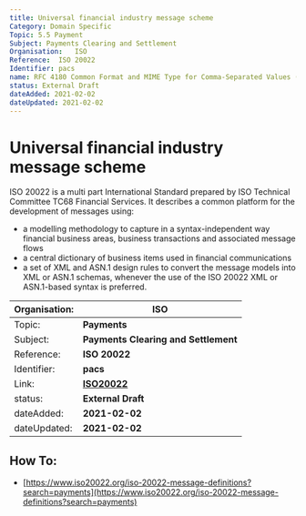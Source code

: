 ```yaml
---
title: Universal financial industry message scheme
Category: Domain Specific
Topic: 5.5 Payment
Subject: Payments Clearing and Settlement
Organisation:	ISO
Reference:	ISO 20022
Identifier:	pacs
name: RFC 4180 Common Format and MIME Type for Comma-Separated Values (CSV) Files
status: External Draft
dateAdded: 2021-02-02
dateUpdated: 2021-02-02
---
```


# Universal financial industry message scheme

ISO 20022 is a multi part International Standard prepared by ISO Technical Committee TC68 Financial Services. It describes a common platform for the development of messages using:
 - a modelling methodology to capture in a syntax-independent way financial business areas, business transactions and associated message flows
 - a central dictionary of business items used in financial communications
 - a set of XML and ASN.1 design rules to convert the message models into XML or ASN.1 schemas, whenever the use of the ISO 20022 XML or ASN.1-based syntax is preferred.

| Organisation: | **ISO**|
| --- | --- |
| Topic: | **Payments** | 
| Subject: | **Payments Clearing and Settlement** |
| Reference: | **ISO 20022** |
| Identifier: |	**pacs** |
| Link: | **[ISO20022](https://www.iso20022.org/iso-20022-message-definitions?search=payments)** |
| status: | **External Draft** |
| dateAdded: | **2021-02-02** |
| dateUpdated: | **2021-02-02** |


## How To:
 - [https://www.iso20022.org/iso-20022-message-definitions?search=payments](https://www.iso20022.org/iso-20022-message-definitions?search=payments)